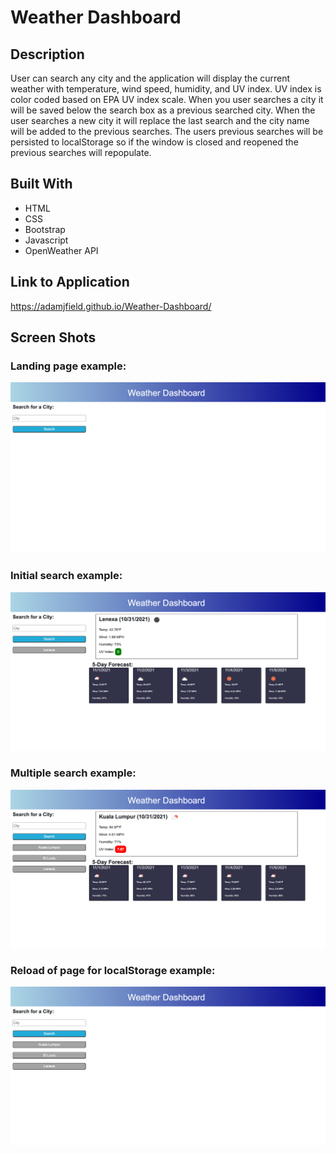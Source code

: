 # Weather Dashboard

## Description
User can search any city and the application will display the current weather with temperature, wind speed, humidity, and UV index. UV index is color coded based on EPA UV index scale. When you user searches a city it will be saved below the search box as a previous searched city. When the user searches a new city it will replace the last search and the city name will be added to the previous searches. The users previous searches will be persisted to localStorage so if the window is closed and reopened the previous searches will repopulate.

## Built With
* HTML
* CSS
* Bootstrap
* Javascript
* OpenWeather API

## Link to Application

https://adamjfield.github.io/Weather-Dashboard/

## Screen Shots
### Landing page example:
![screenshot](./assets/images/landing_page_example.jpg)
### Initial search example:
![screenshot](./assets/images/initial_search_example.jpg)
### Multiple search example:
![screenshot](./assets/images/multiple_search_example.jpg)
### Reload of page for localStorage example:
![screenshot](./assets/images/localStorage_example.jpg)
